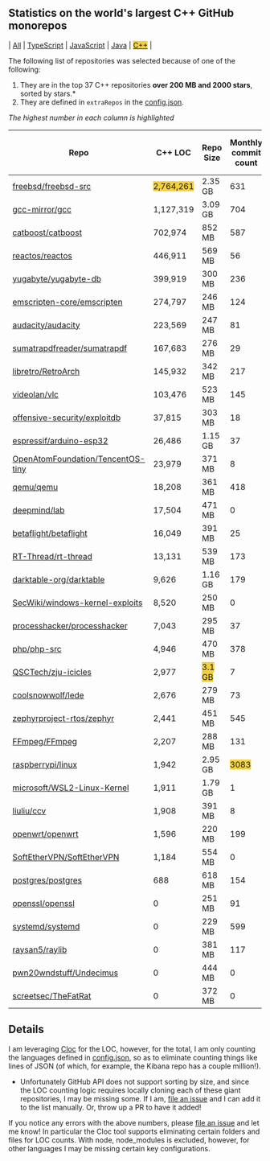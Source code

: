 
## Statistics on the world's largest C++ GitHub monorepos

| [All](./index.html) | [TypeScript](./TypeScript.md) | [JavaScript](./JavaScript.md) | [Java](./Java.md) | <span style="background-color: #F4D03F">[C++](./C++.md)</span> | 

The following list of repositories was selected because of one of the following:
1. They are in the top 37 C++ repositories **over 200 MB and 2000 stars**, sorted by stars.*
2. They are defined in `extraRepos` in the [config.json](https://github.com/stacey-gammon/repo-stats/blob/main/config.json).

_The highest number in each column is highlighted_

| Repo | C++ LOC | Repo Size | Monthly commit count | 🤓 Monthly committer count | ★ Stars count | 👁 Watchers count |
| -----|----------------------|-----------|------------------|----------------|----------|----------------|
| [freebsd/freebsd-src](https://github.com/freebsd/freebsd-src) |  <span style="background-color: #F4D03F">2,764,261</span> | 2.35 GB | 631 | 🤓 114 | ★ 6153 | 👁 6153 |
| [gcc-mirror/gcc](https://github.com/gcc-mirror/gcc) |  1,127,319 | 3.09 GB | 704 | 🤓 105 | ★ 5634 | 👁 5634 |
| [catboost/catboost](https://github.com/catboost/catboost) |  702,974 | 852 MB | 587 | 🤓 73 | ★ 6208 | 👁 6208 |
| [reactos/reactos](https://github.com/reactos/reactos) |  446,911 | 569 MB | 56 | 🤓 23 | ★ 10072 | 👁 10072 |
| [yugabyte/yugabyte-db](https://github.com/yugabyte/yugabyte-db) |  399,919 | 300 MB | 236 | 🤓 70 | ★ 5790 | 👁 5790 |
| [emscripten-core/emscripten](https://github.com/emscripten-core/emscripten) |  274,797 | 246 MB | 124 | 🤓 12 | ★ 21420 | 👁 21420 |
| [audacity/audacity](https://github.com/audacity/audacity) |  223,569 | 247 MB | 81 | 🤓 11 | ★ 6650 | 👁 6650 |
| [sumatrapdfreader/sumatrapdf](https://github.com/sumatrapdfreader/sumatrapdf) |  167,683 | 276 MB | 29 | 🤓 1 | ★ 7354 | 👁 7354 |
| [libretro/RetroArch](https://github.com/libretro/RetroArch) |  145,932 | 342 MB | 217 | 🤓 18 | ★ 6002 | 👁 6002 |
| [videolan/vlc](https://github.com/videolan/vlc) |  103,476 | 523 MB | 145 | 🤓 24 | ★ 8207 | 👁 8207 |
| [offensive-security/exploitdb](https://github.com/offensive-security/exploitdb) |  37,815 | 303 MB | 18 | 🤓 1 | ★ 6624 | 👁 6624 |
| [espressif/arduino-esp32](https://github.com/espressif/arduino-esp32) |  26,486 | 1.15 GB | 37 | 🤓 17 | ★ 7604 | 👁 7604 |
| [OpenAtomFoundation/TencentOS-tiny](https://github.com/OpenAtomFoundation/TencentOS-tiny) |  23,979 | 371 MB | 8 | 🤓 1 | ★ 5253 | 👁 5253 |
| [qemu/qemu](https://github.com/qemu/qemu) |  18,208 | 361 MB | 418 | 🤓 111 | ★ 5420 | 👁 5420 |
| [deepmind/lab](https://github.com/deepmind/lab) |  17,504 | 471 MB | 0 | 🤓 0 | ★ 6574 | 👁 6574 |
| [betaflight/betaflight](https://github.com/betaflight/betaflight) |  16,049 | 391 MB | 25 | 🤓 8 | ★ 4898 | 👁 4898 |
| [RT-Thread/rt-thread](https://github.com/RT-Thread/rt-thread) |  13,131 | 539 MB | 173 | 🤓 25 | ★ 6361 | 👁 6361 |
| [darktable-org/darktable](https://github.com/darktable-org/darktable) |  9,626 | 1.16 GB | 179 | 🤓 31 | ★ 5944 | 👁 5944 |
| [SecWiki/windows-kernel-exploits](https://github.com/SecWiki/windows-kernel-exploits) |  8,520 | 250 MB | 0 | 🤓 0 | ★ 5893 | 👁 5893 |
| [processhacker/processhacker](https://github.com/processhacker/processhacker) |  7,043 | 295 MB | 37 | 🤓 2 | ★ 6176 | 👁 6176 |
| [php/php-src](https://github.com/php/php-src) |  4,946 | 470 MB | 378 | 🤓 31 | ★ <span style="background-color: #F4D03F">32435</span> | 👁 <span style="background-color: #F4D03F">32435</span> |
| [QSCTech/zju-icicles](https://github.com/QSCTech/zju-icicles) |  2,977 | <span style="background-color: #F4D03F">3.1 GB</span> | 7 | 🤓 3 | ★ 23363 | 👁 23363 |
| [coolsnowwolf/lede](https://github.com/coolsnowwolf/lede) |  2,676 | 279 MB | 73 | 🤓 22 | ★ 18614 | 👁 18614 |
| [zephyrproject-rtos/zephyr](https://github.com/zephyrproject-rtos/zephyr) |  2,441 | 451 MB | 545 | 🤓 163 | ★ 5187 | 👁 5187 |
| [FFmpeg/FFmpeg](https://github.com/FFmpeg/FFmpeg) |  2,207 | 288 MB | 131 | 🤓 33 | ★ 26946 | 👁 26946 |
| [raspberrypi/linux](https://github.com/raspberrypi/linux) |  1,942 | 2.95 GB | <span style="background-color: #F4D03F">3083</span> | 🤓 <span style="background-color: #F4D03F">221</span> | ★ 8493 | 👁 8493 |
| [microsoft/WSL2-Linux-Kernel](https://github.com/microsoft/WSL2-Linux-Kernel) |  1,911 | 1.79 GB | 1 | 🤓 1 | ★ 5299 | 👁 5299 |
| [liuliu/ccv](https://github.com/liuliu/ccv) |  1,908 | 391 MB | 8 | 🤓 1 | ★ 6821 | 👁 6821 |
| [openwrt/openwrt](https://github.com/openwrt/openwrt) |  1,596 | 220 MB | 199 | 🤓 66 | ★ 10000 | 👁 10000 |
| [SoftEtherVPN/SoftEtherVPN](https://github.com/SoftEtherVPN/SoftEtherVPN) |  1,184 | 554 MB | 0 | 🤓 0 | ★ 8462 | 👁 8462 |
| [postgres/postgres](https://github.com/postgres/postgres) |  688 | 618 MB | 154 | 🤓 19 | ★ 9213 | 👁 9213 |
| [openssl/openssl](https://github.com/openssl/openssl) |  0 | 251 MB | 91 | 🤓 27 | ★ 16956 | 👁 16956 |
| [systemd/systemd](https://github.com/systemd/systemd) |  0 | 229 MB | 599 | 🤓 43 | ★ 8709 | 👁 8709 |
| [raysan5/raylib](https://github.com/raysan5/raylib) |  0 | 381 MB | 117 | 🤓 30 | ★ 7931 | 👁 7931 |
| [pwn20wndstuff/Undecimus](https://github.com/pwn20wndstuff/Undecimus) |  0 | 444 MB | 0 | 🤓 0 | ★ 6639 | 👁 6639 |
| [screetsec/TheFatRat](https://github.com/screetsec/TheFatRat) |  0 | 372 MB | 0 | 🤓 0 | ★ 5850 | 👁 5850 |

## Details

  I am leveraging [Cloc](https://github.com/AlDanial/cloc) for the LOC, however, for the total, I am only counting the languages defined in [config.json](https://github.com/stacey-gammon/repo-stats/blob/main/config.json), so as to eliminate counting things like lines of JSON (of which, for example, the Kibana repo has a couple million!).

  * Unfortunately GitHub API does not support sorting by size, and since the LOC counting logic requires locally cloning each of these giant repositories, I may be missing some. If I am, [file an issue](https://github.com/stacey-gammon/repo-stats/issues/new) and I can add it to the list manually. Or, throw up a PR to have it added!

  If you notice any errors with the above numbers, please [file an issue](https://github.com/stacey-gammon/repo-stats/issues/new) and let me know! In particular the Cloc tool supports eliminating certain folders and files for LOC counts. With node, node_modules is excluded, however, for other languages I may be missing certain key configurations.
